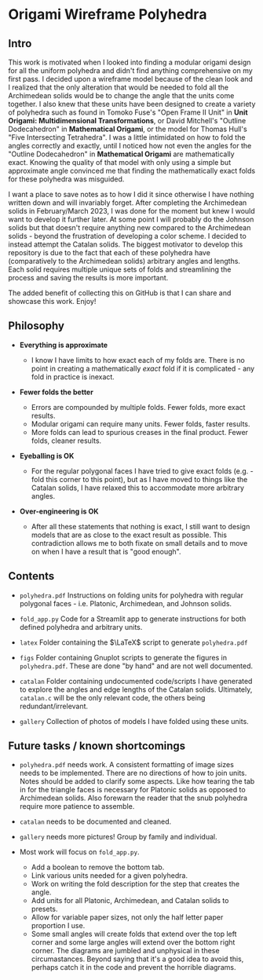 # Origami Wireframe Polyhedra

## Intro

This work is motivated when I looked into finding a modular origami design for all the uniform polyhedra and didn't find anything comprehensive on my first pass.  I decided upon a wireframe model because of the clean look and I realized that the only alteration that would be needed to fold all the Archimedean solids would be to change the angle that the units come together.  I also knew that these units have been designed to create a variety of polyhedra such as found in Tomoko Fuse's "Open Frame II Unit" in **Unit Origami: Multidimensional Transformations**, or David Mitchell's "Outline Dodecahedron" in **Mathematical Origami**, or the model for Thomas Hull's "Five Intersecting Tetrahedra".  I was a little intimidated on how to fold the angles correctly and exactly, until I noticed how not even the angles for the "Outline Dodecahedron" in **Mathematical Origami** are mathematically exact.  Knowing the quality of that model with only using a simple but approximate angle convinced me that finding the mathematically exact folds for these polyhedra was misguided.

I want a place to save notes as to how I did it since otherwise I have nothing written down and will invariably forget.  After completing the Archimedean solids in February/March 2023, I was done for the moment but knew I would want to develop it further later.  At some point I will probably do the Johnson solids but that doesn't require anything new compared to the Archimedean solids - beyond the frustration of developing a color scheme.  I decided to instead attempt the Catalan solids.  The biggest motivator to develop this repository is due to the fact that each of these polyhedra have (comparatively to the Archimedean solids) arbitrary angles and lengths.  Each solid requires multiple unique sets of folds and streamlining the process and saving the results is more important.

The added benefit of collecting this on GitHub is that I can share and showcase this work.  Enjoy!

## Philosophy

- **Everything is approximate**

    - I know I have limits to how exact each of my folds are.  There is no point in creating a mathematically _exact_ fold if it is complicated - any fold in practice is inexact.

- **Fewer folds the better**

    - Errors are compounded by multiple folds.  Fewer folds, more exact results.
    - Modular origami can require many units.  Fewer folds, faster results.
    - More folds can lead to spurious creases in the final product.  Fewer folds, cleaner results.

- **Eyeballing is OK**
    
    - For the regular polygonal faces I have tried to give exact folds (e.g. - fold this corner to this point), but as I have moved to things like the Catalan solids, I have relaxed this to accommodate more arbitrary angles.
    
- **Over-engineering is OK**

    - After all these statements that nothing is exact, I still want to design models that are as close to the exact result as possible.  This contradiction allows me to both fixate on small details and to move on when I have a result that is "good enough".

## Contents

- `polyhedra.pdf` Instructions on folding units for polyhedra with regular polygonal faces - i.e. Platonic, Archimedean, and Johnson solids.

- `fold_app.py` Code for a Streamlit app to generate instructions for both defined polyhedra and arbitrary units.

- `latex` Folder containing the $\LaTeX$ script to generate `polyhedra.pdf`

- `figs` Folder containing Gnuplot scripts to generate the figures in `polyhedra.pdf`.  These are done "by hand" and are not well documented.

- `catalan` Folder containing undocumented code/scripts I have generated to explore the angles and edge lengths of the Catalan solids.  Ultimately, `catalan.c` will be the only relevant code, the others being redundant/irrelevant.

- `gallery` Collection of photos of models I have folded using these units.


## Future tasks / known shortcomings

- `polyhedra.pdf` needs work.  A consistent formatting of image sizes needs to be implemented.  There are no directions of how to join units.  Notes should be added to clarify some aspects.  Like how tearing the tab in for the triangle faces is necessary for Platonic solids as opposed to Archimedean solids.  Also forewarn the reader that the snub polyhedra require more patience to assemble.

- `catalan` needs to be documented and cleaned.

- `gallery` needs more pictures!  Group by family and individual.

- Most work will focus on `fold_app.py`.
    - Add a boolean to remove the bottom tab.
    - Link various units needed for a given polyhedra.
    - Work on writing the fold description for the step that creates the angle.
    - Add units for all Platonic, Archimedean, and Catalan solids to presets.
    - Allow for variable paper sizes, not only the half letter paper proportion I use.
    - Some small angles will create folds that extend over the top left corner and some large angles will extend over the bottom right corner.  The diagrams are jumbled and unphysical in these circumastances.  Beyond saying that it's a good idea to avoid this, perhaps catch it in the code and prevent the horrible diagrams.
